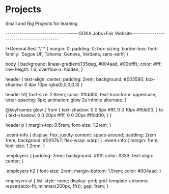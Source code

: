 # Projects
Small and Big Projects for learning

------------------------------------SOKA Jobs+Fair Website------------------------------------------ 
<!DOCTYPE html>
<html lang="en">
<head>
  <meta charset="UTF-8" />
  <meta name="viewport" content="width=device-width, initial-scale=1.0" />
  <title>Soka JOBS+ Fair</title>
/*General Rest */
* {
  margin: 0;
  padding: 0;
  box-sizing: border-box;
  font-family: 'Segoe UI', Tahoma, Geneva, Verdana, sans-serif;
}

body {
  background: linear-gradient(135deg, #004aad, #00bfff);
  color: #fff;
  line-height: 1.6;
  overflow-x: hidden;
}

header {
  text-align: center;
  padding: 2rem;
  background: #003580; 
  box-shadow: 0 4px 10px rgba(0,0,0,0.3)
}

header h1{
    font-size: 2.8rem;
    color: #ffdd00;
    text-transform: uppercase;
    letter-spacing: 3px;
    animation: glow 2s infinite alternate;
}

@keyframes glow {
    from { text-shadow: 0 0 5px #fff, 0 0 10px #ffdd00; }
    to { text-shadow: 0 0 20px #fff, 0 0 30px #ffdd00; }
}

header p {
    margin-top: 0.5rem;
    font-size: 1.2rem;
}

.event-info {
    display: flex; 
    justify-content: space-around;
    padding: 2rem 1rem;
    backgroud: #0057b7;
    flex-wrap: warp;
}
.event-info {
    margin: 1rem;
    font-size: 1.2rem;
}

.employers {
    padding: 2rem;
    background: #ffff:
    color: #333;
    text-align: center;
}

.employers h2 {
    font-size: 2rem;
    margin-bottom: 1.5rem;
    color: #004aad;
}

employers ul {
    list-style: none;
    display: grid;
    grid-template-columns: repeat(auto-fit, minmax(200px, 1fr));
    gap: 1rem;
}

















































































































































































